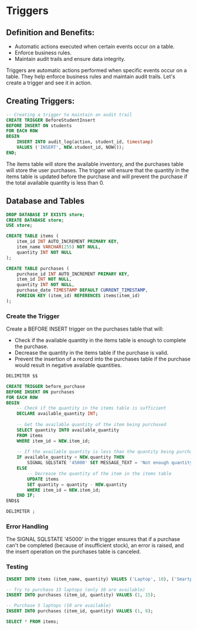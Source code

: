 # Triggers
## Definition and Benefits: 
- Automatic actions executed when certain events occur on a table. 
- Enforce business rules. 
- Maintain audit trails and ensure data integrity. 
 
<p>Triggers are automatic actions performed when specific events occur on a table. They help enforce business rules and maintain audit trails. Let's create a trigger and see it in action.</p>
 
## Creating Triggers: 
 
```sql
-- Creating a trigger to maintain an audit trail 
CREATE TRIGGER BeforeStudentInsert 
BEFORE INSERT ON students 
FOR EACH ROW 
BEGIN 
	INSERT INTO audit_log(action, student_id, timestamp) 
	VALUES ('INSERT', NEW.student_id, NOW()); 
END; 
``` 

 
The items table will store the available inventory, and the purchases table will store the user purchases. The trigger will ensure that the quantity in the items table is updated before the purchase and will prevent the purchase if the total available quantity is less than 0.

## Database and Tables
```sql
DROP DATABASE IF EXISTS store;
CREATE DATABASE store;
USE store;

CREATE TABLE items (
    item_id INT AUTO_INCREMENT PRIMARY KEY,
    item_name VARCHAR(255) NOT NULL,
    quantity INT NOT NULL
);

CREATE TABLE purchases (
    purchase_id INT AUTO_INCREMENT PRIMARY KEY,
    item_id INT NOT NULL,
    quantity INT NOT NULL,
    purchase_date TIMESTAMP DEFAULT CURRENT_TIMESTAMP,
    FOREIGN KEY (item_id) REFERENCES items(item_id)
);
```

### Create the Trigger
Create a BEFORE INSERT trigger on the purchases table that will:
- Check if the available quantity in the items table is enough to complete the purchase.
- Decrease the quantity in the items table if the purchase is valid.
- Prevent the insertion of a record into the purchases table if the purchase would result in negative available quantities.

```sql
DELIMITER $$

CREATE TRIGGER before_purchase
BEFORE INSERT ON purchases
FOR EACH ROW
BEGIN
    -- Check if the quantity in the items table is sufficient
    DECLARE available_quantity INT;
    
    -- Get the available quantity of the item being purchased
    SELECT quantity INTO available_quantity
    FROM items
    WHERE item_id = NEW.item_id;
    
    -- If the available quantity is less than the quantity being purchased, cancel the purchase
    IF available_quantity < NEW.quantity THEN
        SIGNAL SQLSTATE '45000' SET MESSAGE_TEXT = 'Not enough quantity available for this item';
    ELSE
        -- Decrease the quantity of the item in the items table
        UPDATE items
        SET quantity = quantity - NEW.quantity
        WHERE item_id = NEW.item_id;
    END IF;
END$$

DELIMITER ;

```

### Error Handling
The SIGNAL SQLSTATE '45000' in the trigger ensures that if a purchase can't be completed (because of insufficient stock), an error is raised, and the insert operation on the purchases table is canceled.

### Testing
```sql
INSERT INTO items (item_name, quantity) VALUES ('Laptop', 10), ('Smartphone', 5), ('Headphones', 20);

-- Try to purchase 15 laptops (only 10 are available)
INSERT INTO purchases (item_id, quantity) VALUES (1, 15);

-- Purchase 5 laptops (10 are available)
INSERT INTO purchases (item_id, quantity) VALUES (1, 8);

SELECT * FROM items;
```
